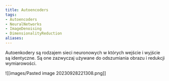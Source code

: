 ```yaml
---
title: Autoencoders
tags: 
- Autoencoders
- NeuralNetworks
- ImageDenoising
- DimensionalityReduction
aliases:
---
```

Autoenkodery są rodzajem sieci neuronowych w których wejście i wyjście są identyczne. Są one zazwyczaj używane do odszumiania obrazu i redukcji wymiarowości.

![[images/Pasted image 20230928221308.png]]

